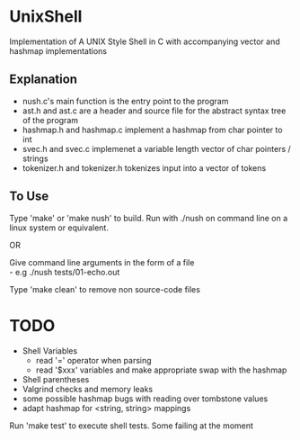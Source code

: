 # UnixShell
Implementation of A UNIX Style Shell in C with accompanying vector and hashmap implementations


## Explanation
- nush.c's main function is the entry point to the program
- ast.h and ast.c are a header and source file for the abstract syntax tree of the program
- hashmap.h and hashmap.c implement a hashmap from char pointer to int
- svec.h and svec.c implemenet a variable length vector of char pointers / strings
- tokenizer.h and tokenizer.h tokenizes input into a vector of tokens


## To Use
Type 'make' or 'make nush' to build. Run with ./nush on command line on a linux system or equivalent.

OR

Give command line arguments in the form of a file	
	- e.g ./nush tests/01-echo.out


Type 'make clean' to remove non source-code files

# TODO

- Shell Variables 
	- read '=' operator when parsing 
	- read '$xxx' variables and make appropriate swap with the hashmap
- Shell parentheses
- Valgrind checks and memory leaks
- some possible hashmap bugs with reading over tombstone values
- adapt hashmap for <string, string> mappings


Run 'make test' to execute shell tests.  Some failing at the moment
